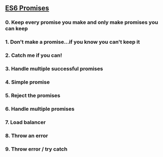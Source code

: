 ## [ES6 Promises](https://intranet.hbtn.io/projects/2346)

### 0. Keep every promise you make and only make promises you can keep
### 1. Don't make a promise...if you know you can't keep it
### 2. Catch me if you can!
### 3. Handle multiple successful promises
### 4. Simple promise
### 5. Reject the promises
### 6. Handle multiple promises
### 7. Load balancer
### 8. Throw an error
### 9. Throw error / try catch
